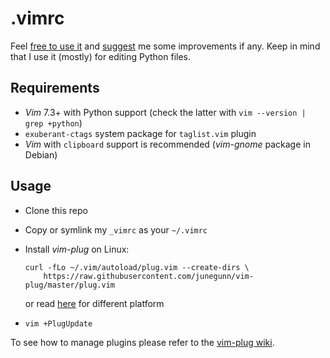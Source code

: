 .vimrc
=====

Feel [free to use it](LICENSE) and [suggest](https://github.com/glujan/vimrc/issues/new) me some improvements if any. 
Keep in mind that I use it (mostly) for editing Python files.

Requirements
------------
- _Vim_ 7.3+ with Python support (check the latter with `vim --version | grep +python`)
- `exuberant-ctags` system package for `taglist.vim` plugin
- _Vim_ with `clipboard` support is recommended (_vim-gnome_ package in Debian)

Usage
-----
- Clone this repo
- Copy or symlink my `_vimrc` as your `~/.vimrc`
- Install _vim-plug_ on Linux:
    ```
    curl -fLo ~/.vim/autoload/plug.vim --create-dirs \
        https://raw.githubusercontent.com/junegunn/vim-plug/master/plug.vim
    ```

    or read [here](https://github.com/junegunn/vim-plug#installation) for different platform
- `vim +PlugUpdate`

To see how to manage plugins please refer to the [vim-plug wiki](https://github.com/junegunn/vim-plug/wiki).
